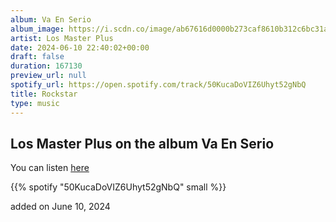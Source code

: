 ```yaml
---
album: Va En Serio
album_image: https://i.scdn.co/image/ab67616d0000b273caf8610b312c6bc31a68858d
artist: Los Master Plus
date: 2024-06-10 22:40:02+00:00
draft: false
duration: 167130
preview_url: null
spotify_url: https://open.spotify.com/track/50KucaDoVIZ6Uhyt52gNbQ
title: Rockstar
type: music
---
```



## Los Master Plus on the album Va En Serio

You can listen [here](https://open.spotify.com/track/50KucaDoVIZ6Uhyt52gNbQ)

{{% spotify "50KucaDoVIZ6Uhyt52gNbQ" small %}}

added on June 10, 2024